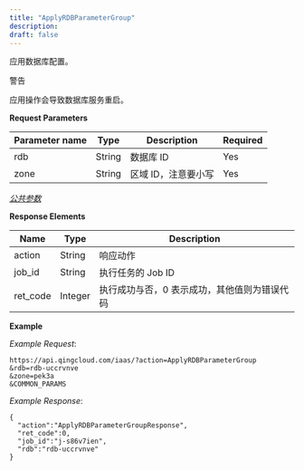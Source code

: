 ```yaml
---
title: "ApplyRDBParameterGroup"
description: 
draft: false
---
```




应用数据库配置。

警告

应用操作会导致数据库服务重启。

**Request Parameters**

| Parameter name | Type | Description | Required |
| --- | --- | --- | --- |
| rdb | String | 数据库 ID | Yes |
| zone | String | 区域 ID，注意要小写 | Yes |

[_公共参数_](../../../parameters)

**Response Elements**

| Name | Type | Description |
| --- | --- | --- |
| action | String | 响应动作 |
| job_id | String | 执行任务的 Job ID |
| ret_code | Integer | 执行成功与否，0 表示成功，其他值则为错误代码 |

**Example**

_Example Request_:

```
https://api.qingcloud.com/iaas/?action=ApplyRDBParameterGroup
&rdb=rdb-uccrvnve
&zone=pek3a
&COMMON_PARAMS
```

_Example Response_:

```
{
  "action":"ApplyRDBParameterGroupResponse",
  "ret_code":0,
  "job_id":"j-s86v7ien",
  "rdb":"rdb-uccrvnve"
}
```
